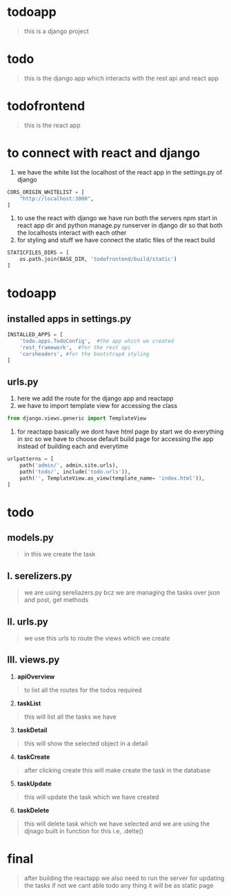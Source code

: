 # todoapp
>this is a django project
# todo
>this is the django app which interacts with the rest api and react app
# todofrontend
>this is the react app
# to connect with react and django
1. we have the white list the localhost of the react app in the settings.py of django
```python
CORS_ORIGIN_WHITELIST = [
    "http://localhost:3000",
]
```
1. to use the react with django we have run both the servers npm start in react app dir and python manage.py runserver in django dir so that both the localhosts interact with each other
1. for styling and stuff we have connect the static files of the react build 
```python
STATICFILES_DIRS = [
    os.path.join(BASE_DIR, 'todofrontend/build/static')
]
```
# todoapp
## installed apps in settings.py
```python
INSTALLED_APPS = [
    'todo.apps.TodoConfig',  #the app which we created
    'rest_framework',  #for the rest api
    'corsheaders', #for the bootstrap4 styling
]
```
## urls.py
1. here we add the route for the django app and reactapp
1. we have to import template view for accessing the class 
```python
from django.views.generic import TemplateView
```
1. for reactapp basically we dont have html page by start we do everything in src so we have to choose default build page for accessing the app instead of building each and everytime
```python
urlpatterns = [
    path('admin/', admin.site.urls),
    path('todo/', include('todo.urls')),
    path('', TemplateView.as_view(template_name= 'index.html')),
]
```
# todo
## models.py 
>in this we create the task
## l. serelizers.py
>we are using sereliazers.py bcz we are managing the tasks over json and post, get methods
## ll. urls.py
>we use this urls to route the views which we create
## lll. views.py
1. **apiOverview**
>to list all the routes for the todos required
2. **taskList**
>this will list all the tasks we have
3. **taskDetail**
>this will show the selected object in a detail
4. **taskCreate**
>after clicking create this will make create the task in the database
5. **taskUpdate**
>this will update the task which we have created
6. **taskDelete**
>this will delete task which we have selected and we are using the djnago built in function for this i.e, .delte()

# final
>after building the reactapp we also need to run the server for updating the tasks if not we cant able todo any thing it will be as static page
